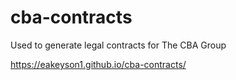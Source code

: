 # cba-contracts
Used to generate legal contracts for The CBA Group

https://eakeyson1.github.io/cba-contracts/
